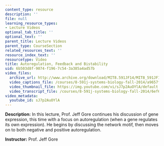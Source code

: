 ```yaml
---
content_type: resource
description: ''
file: null
learning_resource_types:
- Lecture Videos
optional_tab_title: ''
optional_text: ''
parent_title: Lecture Videos
parent_type: CourseSection
related_resources_text: ''
resource_index_text: ''
resourcetype: Video
title: Autoregulation, Feedback and Bistability
uid: 6b503d8f-9074-f196-7c54-3a385a4ad57b
video_files:
  archive_url: http://www.archive.org/download/MIT8.591JF14/MIT8_591JF14_lec03_300k.mp4
  video_captions_file: /courses/8-591j-systems-biology-fall-2014/a9657f3a7c1d52e8b8ee56acf57da902_sJ7p2AuOYlA.vtt
  video_thumbnail_file: https://img.youtube.com/vi/sJ7p2AuOYlA/default.jpg
  video_transcript_file: /courses/8-591j-systems-biology-fall-2014/6ef636defd1616cd6483f32999941c39_sJ7p2AuOYlA.pdf
video_metadata:
  youtube_id: sJ7p2AuOYlA
---
```


**Description:** In this lecture, Prof. Jeff Gore continues his discussion of gene expression, this time with a focus on autoregulation (when a gene regulates its own expression). He begins by discussing the network motif, then moves on to both negative and positive autoregulation.

**Instructor:** Prof. Jeff Gore